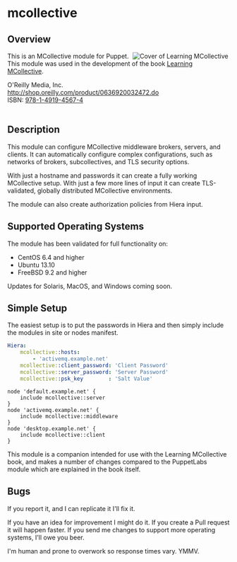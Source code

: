 # mcollective

## Overview 

<div style="float: right">
    <a href="http://shop.oreilly.com/product/0636920032472.do" target="OReilly"><img src="http://akamaicovers.oreilly.com/images/0636920032472/cat.gif" alt="Cover of Learning MCollective" title="Learning MCollective" align="left" /></a>
</div>

This is an MCollective module for Puppet. This module was used in the development of the book
[Learning MCollective](http://shop.oreilly.com/product/0636920032472.do).  

O'Reilly Media, Inc.  
http://shop.oreilly.com/product/0636920032472.do  
ISBN: [978-1-4919-4567-4](http://shop.oreilly.com/product/0636920032472.do)  
<br clear="all" />

## Description

This module can configure MCollective middleware brokers,
servers, and clients. It can automatically configure complex configurations,
such as networks of brokers, subcollectives, and TLS security options.

With just a hostname and passwords it can create a fully working 
MCollective setup.  With just a few more lines of input it can create 
TLS-validated, globally distributed MCollective environments.

The module can also create authorization policies from Hiera input.

## Supported Operating Systems

The module has been validated for full functionality on:

* CentOS 6.4 and higher
* Ubuntu 13.10
* FreeBSD 9.2 and higher

Updates for Solaris, MacOS, and Windows coming soon.

## Simple Setup

The easiest setup is to put the passwords in Hiera and then simply
include the modules in site or nodes manifest.

```YAML
Hiera:
    mcollective::hosts:
        - 'activemq.example.net'
    mcollective::client_password: 'Client Password'
    mcollective::server_password: 'Server Password'
    mcollective::psk_key        : 'Salt Value'
```

```puppet
node 'default.example.net' {
    include mcollective::server
}
node 'activemq.example.net' {
    include mcollective::middleware
}
node 'desktop.example.net' {
    include mcollective::client
}
```

This module is a companion intended for use with the Learning MCollective book,
and makes a number of changes compared to the PuppetLabs module which are
explained in the book itself.

## Bugs

If you report it, and I can replicate it I'll fix it.

If you have an idea for improvement I might do it. If you create a Pull request
it will happen faster. If you send me changes to support more operating systems,
I'll owe you beer.

I'm human and prone to overwork so response times vary. YMMV.
